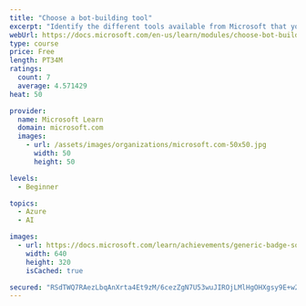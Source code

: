 ```yaml
---
title: "Choose a bot-building tool"
excerpt: "Identify the different tools available from Microsoft that you can use to create bots. Learn about Azure Bot Service, Microsoft Power Visual Agents, QnA Maker, and Bot Framework Composer and Azure Bot Service."
webUrl: https://docs.microsoft.com/en-us/learn/modules/choose-bot-building-tool/
type: course
price: Free
length: PT34M
ratings:
  count: 7
  average: 4.571429
heat: 50

provider:
  name: Microsoft Learn
  domain: microsoft.com
  images:
    - url: /assets/images/organizations/microsoft.com-50x50.jpg
      width: 50
      height: 50

levels:
  - Beginner

topics:
  - Azure
  - AI

images:
  - url: https://docs.microsoft.com/learn/achievements/generic-badge-social.png
    width: 640
    height: 320
    isCached: true

secured: "RSdTWQ7RAezLbqAnXrta4Et9zM/6cezZgN7U53wuJIROjLMlHgOHXgsy9E+w2qswW8mZtAVC+E3DZNcvahSb0vjtHnjEV/RW75dRTt/kkPrGAyOygIzltPYOjHWXbWHmStG5ivvo+QSTeD8CJ+/bpPa6tt3uAWJmt4xtXv7v+/gER71OSBkbFHLsuvx45v4Fan2aun+RXXu80VwpB4l5EjETB3HH+L6zHYx/Eckm2BVEiZh0Ka6I0ciJam8nyjhth8zA8sM1XOj+Vbcg9pro4/Mr28NYeacXkY5EzkYEQMA2dMHNBIiZyzWJU+0ZXWBAjotV0kNJZtUsWTMBcZxo+9Odsu1VN0UfHp0zpHhewNPxNXO1EA1bu39EEB1uqCFCtj1jnAepbciQxW4Ir7KJtrGKGoyX51z4YqDerlUuBwA=;3qKhH9+u3EQjZLyVSDlbPw=="
---
```


